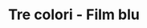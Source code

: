 ---
layout: post
title: Tre colori - Film blu
director: Krzysztof Kieślowski
year: 1993
cover: https://images.mubicdn.net/images/film/414/cache-47752-1674132258/image-w1280.jpg
---